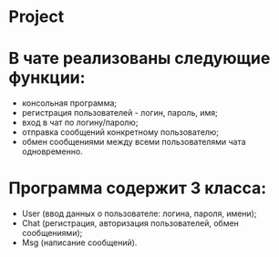 # Project
# В чате реализованы следующие функции:

- консольная программа;
- регистрация пользователей - логин, пароль, имя;
- вход в чат по логину/паролю;
- отправка сообщений конкретному пользователю;
- обмен сообщениями между всеми пользователями чата одновременно.

# Программа содержит 3 класса:

- User (ввод данных о пользователе: логина, пароля, имени);
- Chat (регистрация, авторизация пользователей, обмен сообщениями);
- Msg (написание сообщений).
